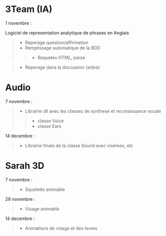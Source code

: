 # 3Team (IA) #

1 novembre :

Logiciel de representation analytique de phrases en Anglais

> - Reperage question/affirmation
> - Remplissage automatique de la BDD
> > - Requetes HTML, parse

> - Reperage dans la discussion (arbre)



# Audio #

7 novembre :

> - Librairie dll avec les classes de synthese et reconaissance vocale
> > - classe Voice
> > - classe Ears

14 decembre :


> - Librairie finale de la classe Sound avec visèmes, etc

# Sarah 3D #

7 novembre :

> - Squelette animable

29 novembre :

> - Visage animable

14 decembre :

> - Animations de visage et des levres